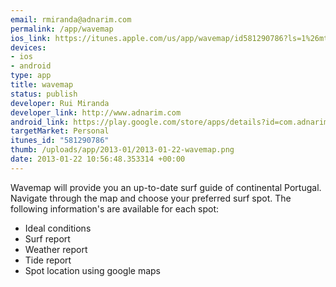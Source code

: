 ```yaml
--- 
email: rmiranda@adnarim.com
permalink: /app/wavemap
ios_link: https://itunes.apple.com/us/app/wavemap/id581290786?ls=1%26mt=8
devices: 
- ios
- android
type: app
title: wavemap
status: publish
developer: Rui Miranda
developer_link: http://www.adnarim.com
android_link: https://play.google.com/store/apps/details?id=com.adnarim.wavemap
targetMarket: Personal
itunes_id: "581290786"
thumb: /uploads/app/2013-01/2013-01-22-wavemap.png
date: 2013-01-22 10:56:48.353314 +00:00
---
```


Wavemap will provide you an up-to-date surf guide of continental Portugal. Navigate through the map and choose your preferred surf spot. The following information's are available for each spot:
- Ideal conditions
- Surf report
- Weather report
- Tide report
- Spot location using google maps
